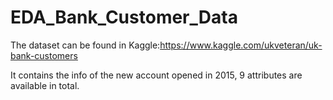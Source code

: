 # EDA_Bank_Customer_Data
The dataset can be found in Kaggle:https://www.kaggle.com/ukveteran/uk-bank-customers 

It contains the info of the new account opened in 2015, 9 attributes are available in total.
